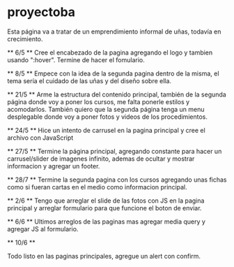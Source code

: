 # proyectoba

Esta página va a tratar de un emprendimiento informal de uñas, todavía en crecimiento.

** 6/5 **
Cree el encabezado de la pagina agregando el logo y tambien usando ":hover". Termine de hacer el fomulario.

** 8/5 **
Empece con la idea de la segunda pagina dentro de la misma, el tema sería el cuidado de las uñas y del diseño sobre ella. 

** 21/5 **
Arme la estructura del contenido principal, también de la segunda página donde voy a poner los cursos, me falta ponerle estilos y acomodarlos. También quiero que la segunda página tenga un menu desplegable donde voy a poner fotos y videos de los procedimientos. 

** 24/5 **
Hice un intento de carrusel en la pagina principal y cree el archivo con JavaScript

** 27/5 **
Termine la página principal, agregando constante para hacer un carrusel/slider de imagenes infinito, ademas de ocultar y mostrar informacion y agregar un footer.

** 28/7 **
Termine la segunda pagina con los cursos agregando unas fichas como si fueran cartas en el medio como informacion principal.

** 2/6 **
Tengo que arreglar el slide de las fotos con JS en la pagina principal y arreglar formulario para que funcione el boton de enviar.

** 6/6 **
Ultimos arreglos de las paginas mas agregar media query y agregar JS al formulario.

** 10/6 **

Todo listo en las paginas principales, agregue un alert con confirm.